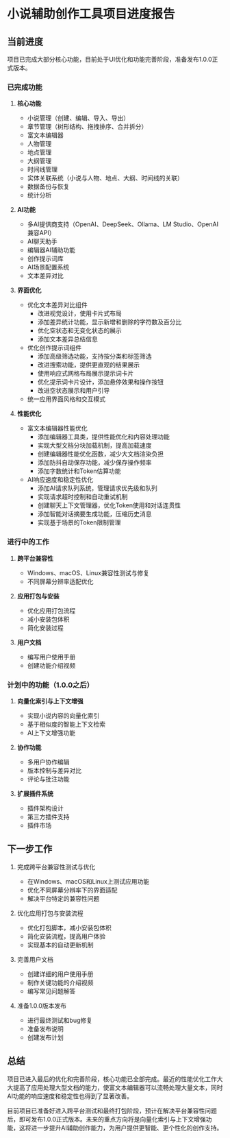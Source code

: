 # 小说辅助创作工具项目进度报告

## 当前进度

项目已完成大部分核心功能，目前处于UI优化和功能完善阶段，准备发布1.0.0正式版本。

### 已完成功能

1. **核心功能**
   - 小说管理（创建、编辑、导入、导出）
   - 章节管理（树形结构、拖拽排序、合并拆分）
   - 富文本编辑器
   - 人物管理
   - 地点管理
   - 大纲管理
   - 时间线管理
   - 实体关联系统（小说与人物、地点、大纲、时间线的关联）
   - 数据备份与恢复
   - 统计分析

2. **AI功能**
   - 多AI提供商支持（OpenAI、DeepSeek、Ollama、LM Studio、OpenAI兼容API）
   - AI聊天助手
   - 编辑器AI辅助功能
   - 创作提示词库
   - AI场景配置系统
   - 文本差异对比

3. **界面优化**
   - 优化文本差异对比组件
     - 改进视觉设计，使用卡片式布局
     - 添加差异统计功能，显示新增和删除的字符数及百分比
     - 优化空状态和无变化状态的展示
     - 添加文本差异总结信息
   - 优化创作提示词组件
     - 添加高级筛选功能，支持按分类和标签筛选
     - 改进搜索功能，提供更直观的结果展示
     - 使用响应式网格布局展示提示词卡片
     - 优化提示词卡片设计，添加悬停效果和操作按钮
     - 改进空状态展示和用户引导
   - 统一应用界面风格和交互模式

4. **性能优化**
   - 富文本编辑器性能优化
     - 添加编辑器工具类，提供性能优化和内容处理功能
     - 实现大型文档分块加载机制，提高加载速度
     - 创建编辑器性能优化函数，减少大文档渲染负担
     - 添加防抖自动保存功能，减少保存操作频率
     - 添加字数统计和Token估算功能
   - AI响应速度和稳定性优化
     - 添加AI请求队列系统，管理请求优先级和队列
     - 实现请求超时控制和自动重试机制
     - 创建聊天上下文管理器，优化Token使用和对话连贯性
     - 添加智能对话摘要生成功能，压缩历史消息
     - 实现基于场景的Token限制管理

### 进行中的工作

1. **跨平台兼容性**
   - Windows、macOS、Linux兼容性测试与修复
   - 不同屏幕分辨率适配优化

2. **应用打包与安装**
   - 优化应用打包流程
   - 减小安装包体积
   - 简化安装过程

3. **用户文档**
   - 编写用户使用手册
   - 创建功能介绍视频

### 计划中的功能（1.0.0之后）

1. **向量化索引与上下文增强**
   - 实现小说内容的向量化索引
   - 基于相似度的智能上下文检索
   - AI上下文增强功能

2. **协作功能**
   - 多用户协作编辑
   - 版本控制与差异对比
   - 评论与批注功能

3. **扩展插件系统**
   - 插件架构设计
   - 第三方插件支持
   - 插件市场

## 下一步工作

1. 完成跨平台兼容性测试与优化
   - 在Windows、macOS和Linux上测试应用功能
   - 优化不同屏幕分辨率下的界面适配
   - 解决平台特定的兼容性问题

2. 优化应用打包与安装流程
   - 优化打包脚本，减小安装包体积
   - 简化安装流程，提高用户体验
   - 实现基本的自动更新机制

3. 完善用户文档
   - 创建详细的用户使用手册
   - 制作关键功能的介绍视频
   - 编写常见问题解答

4. 准备1.0.0版本发布
   - 进行最终测试和bug修复
   - 准备发布说明
   - 创建发布计划

## 总结

项目已进入最后的优化和完善阶段，核心功能已全部完成。最近的性能优化工作大大提高了应用处理大型文档的能力，使富文本编辑器可以流畅处理大量文本，同时AI功能的响应速度和稳定性也得到了显著改善。

目前项目已准备好进入跨平台测试和最终打包阶段，预计在解决平台兼容性问题后，即可发布1.0.0正式版本。未来的重点方向将是向量化索引与上下文增强功能，这将进一步提升AI辅助创作能力，为用户提供更智能、更个性化的创作支持。 